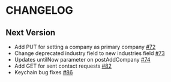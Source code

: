 # CHANGELOG

## Next Version

* Add PUT for setting a company as primary company [#72](https://github.com/xing/XNGAPIClient/pull/72)
* Change deprecated industry field to new industries field [#73](https://github.com/xing/XNGAPIClient/pull/73)
* Updates untilNow parameter on postAddCompany [#74](https://github.com/xing/XNGAPIClient/pull/74)
* Add GET for sent contact requests [#82](https://github.com/xing/XNGAPIClient/pull/82)
* Keychain bug fixes [#86](https://github.com/xing/XNGAPIClient/pull/86)
